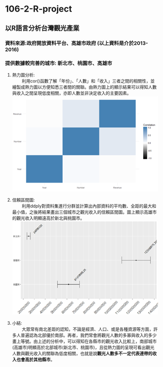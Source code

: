 # 106-2-R-project
## 以R語言分析台灣觀光產業
### 資料來源:政府開放資料平台、高雄市政府 (以上資料是介於2013-2016)
### 提供數據較完善的城市: 新北市、桃園市、高雄市

1. 熱力圖分析: <br>
&nbsp;&nbsp;&nbsp;&nbsp;&nbsp;&nbsp;&nbsp;&nbsp;利用cor()函數了解「年份」、「人數」和「收入」三者之間的相關性，並繪製成熱力圖以方便知悉三者間的關聯。由熱力圖上的顯示結果可以得知人數與收入之間呈現低度相關，亦即人數並非決定收入的主要因素。
![image](https://github.com/ShangWeiKuo/106-2-R-project/blob/master/%E7%86%B1%E5%8A%9B%E5%9C%96.png)

2. 信賴區間圖: <br>
&nbsp;&nbsp;&nbsp;&nbsp;&nbsp;&nbsp;&nbsp;&nbsp;利用ddply對資料集進行分群並計算出內部資料的平均數、全距的最大和最小值，之後將結果畫出三個城市之觀光收入的信賴區間圖。圖上顯示高雄市的觀光收入明顯遠高於新北與桃園市。
![image](https://github.com/ShangWeiKuo/106-2-R-project/blob/master/%E4%BF%A1%E8%B3%B4%E5%8D%80%E9%96%93%E5%9C%96.png)

3. 小結: <br>
&nbsp;&nbsp;&nbsp;&nbsp;&nbsp;&nbsp;&nbsp;&nbsp;大眾常有南北差距的認知，不論是經濟、人口、或是各種資源等方面，許多人普遍認為北部優於南部。再者，我們常會將觀光人數的多寡與收入的多少畫上等號。由上述的分析中，可以得知在各縣市的觀光收入比較上，南部城市(高雄市)明顯高於北部城市(新北市、桃園市)，且從熱力圖的呈現可看出觀光人數與觀光收入的關聯為低度相關，也就是說<b>觀光人數多不一定代表連帶的收入也會高於其他縣市</b>。
